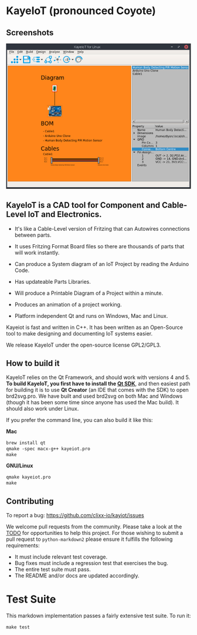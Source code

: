 # KayeIoT (pronounced Coyote) 

## Screenshots
![Screenshot](https://github.com/clixx-io/kayeiot/raw/master/doc/images/2018-06-07-113759.png)

## KayeIoT is a CAD tool for Component and Cable-Level IoT and Electronics.

* It's like a Cable-Level version of Fritzing that can Autowires connections between parts.

* It uses Fritzing Format Board files so there are thousands of parts that will work instantly.

* Can produce a System diagram of an IoT Project by reading the Arduino Code.

* Has updateable Parts Libraries.

* Will produce a Printable Diagram of a Project within a minute.

* Produces an animation of a project working.

* Platform independent Qt and runs on Windows, Mac and Linux.

Kayeiot is fast and written in C++. It has been written as an Open-Source
tool to make designing and documenting IoT systems easier.

We release KayeIoT under the open-source license GPL2/GPL3.

## How to build it

KayeIoT relies on the Qt Framework, and should work with versions 4 and 5.
**To build KayeIoT, you first have to install the [Qt SDK](http://www.qt.io/download-open-source/)**, and then
easiest path for building it is to use **Qt Creator** (an IDE that comes with the SDK) to open brd2svg.pro. We have built and used brd2svg on both Mac and Windows (though it has been some time since anyone has used the Mac build). It should also work under Linux.

If you prefer the command line, you can also build it like this:

**Mac**

    brew install qt
    qmake -spec macx-g++ kayeiot.pro
    make

**GNU/Linux**

    qmake kayeiot.pro
    make


## Contributing

To report a bug: <https://github.com/clixx-io/kayiot/issues>

We welcome pull requests from the community. Please take a look at the [TODO](https://github.com/trentm/python-markdown2/blob/master/TODO.txt) for opportunities to help this project. For those wishing to submit a pull request to `python-markdown2` please ensure it fulfills the following requirements:

* It must include relevant test coverage.
* Bug fixes must include a regression test that exercises the bug.
* The entire test suite must pass.
* The README and/or docs are updated accordingly.

# Test Suite

This markdown implementation passes a fairly extensive test suite. To run it:

    make test

